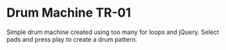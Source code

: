 # Drum Machine TR-01

Simple drum machine created using too many for loops and jQuery. Select pads and press play to create a drum pattern.
